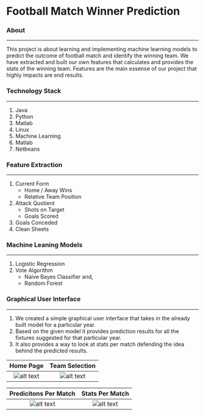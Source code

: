 Football Match Winner Prediction
=================================

### About ###
-----------------------------
This project is about learning and implementing machine learning models to predict the outcome of football match and identify the winning team. We have extracted and built our own features that calculates and provides the stats of the winning team. Features are the main essense of our project that highly impacts are end results.

### Technology Stack ### 
-----------------------------
1. Java
2. Python
3. Matlab
4. Linux
5. Machine Learning 
6. Matlab
7. Netbeans


### Feature Extraction ### 
-----------------------------
1. Current Form
    - Home / Away Wins
    - Relative Team Position
2. Attack Quotient
    - Shots on Target
    - Goals Scored
3. Goals Conceded
4. Clean Sheets


### Machine Leaning Models ### 
-----------------------------
1. Logistic Regression
2. Vote Algorithm
    - Naive Bayes Classifier and,
    - Random Forest 

### Graphical User Interface ###
-----------------------------
1. We created a simple graphical user interface that takes in the already built model for a particular year. 
2. Based on the given model it provides prediction results for all the fixtures suggested for that particular year.
3. It also provides a way to look at stats per match defending the idea behind the predicted results.

Home Page |  Team Selection
:-------------------------:|:-------------------------:
![alt text](https://github.com/kushg18/football-match-winner-prediction/blob/master/finalgui/1Home.png)  |  ![alt text](https://github.com/kushg18/football-match-winner-prediction/blob/master/finalgui/2TeamSelection.png)

Predicitons Per Match |  Stats Per Match
:-------------------------:|:-------------------------:
![alt text](https://github.com/kushg18/football-match-winner-prediction/blob/master/finalgui/3Predictions.png)  |  ![alt text](https://github.com/kushg18/football-match-winner-prediction/blob/master/finalgui/4.PerMatchStats.png)